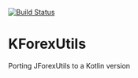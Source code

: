 [![Build Status](https://travis-ci.com/juxeii/KForexUtils.svg?branch=master)](https://travis-ci.com/juxeii/KForexUtils)

# KForexUtils
Porting JForexUtils to a Kotlin version
